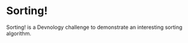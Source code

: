 Sorting!
========

Sorting! is a Devnology challenge to demonstrate an interesting
sorting algorithm.
